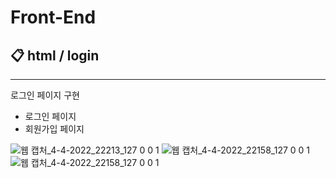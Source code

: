 # Front-End

## 📋 html / login
-----
로그인 페이지 구현
- 로그인 페이지
- 회원가입 페이지

![웹 캡처_4-4-2022_22213_127 0 0 1](https://user-images.githubusercontent.com/73926393/161440341-fa9cda90-c1cb-4a81-b8d8-999cf6231085.jpeg)
![웹 캡처_4-4-2022_22158_127 0 0 1](https://user-images.githubusercontent.com/73926393/161440401-65842b54-fdf5-4690-8531-f643fbaf7849.jpeg)
![웹 캡처_4-4-2022_22158_127 0 0 1](https://user-images.githubusercontent.com/73926393/161440425-854c043e-2e70-419f-a382-23d0dfbfcee6.jpeg)


